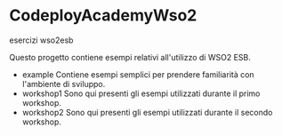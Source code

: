 # CodeployAcademyWso2
esercizi wso2esb 

Questo progetto contiene esempi relativi all'utilizzo di WSO2 ESB.

- example
Contiene esempi semplici per prendere familiarità con l'ambiente di sviluppo.
- workshop1
Sono qui presenti gli esempi utilizzati durante il primo workshop. 
- workshop2
Sono qui presenti gli esempi utilizzati durante il secondo workshop.
